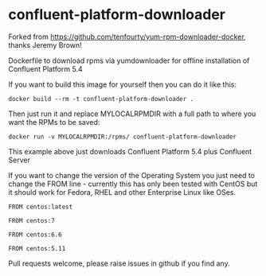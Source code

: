 # confluent-platform-downloader
Forked from https://github.com/tenfourty/yum-rpm-downloader-docker, thanks Jeremy Brown!

Dockerfile to download rpms via yumdownloader for offline installation of Confluent Platform 5.4

If you want to build this image for yourself then you can do it like this:

``docker build --rm -t confluent-platform-downloader .``

Then just run it and replace MYLOCALRPMDIR with a full path to where you want the RPMs to be saved:

``docker run -v MYLOCALRPMDIR:/rpms/ confluent-platform-downloader``

This example above just downloads Confluent Platform 5.4 plus Confluent Server

If you want to change the version of the Operating System you just need to change the FROM line - currently this has only been tested with CentOS but it should work for Fedora, RHEL and other Enterprise Linux like OSes.

```
FROM centos:latest

FROM centos:7

FROM centos:6.6

FROM centos:5.11
```

Pull requests welcome, please raise issues in github if you find any.
